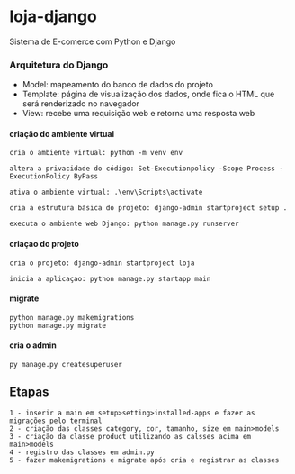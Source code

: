 # loja-django
Sistema de E-comerce com Python e Django

### Arquitetura do Django
 - Model: mapeamento do banco de dados do projeto
 - Template: página de visualização dos dados, onde fica o HTML que será renderizado no navegador
 - View: recebe uma requisição web e retorna uma resposta web


#### criação do ambiente virtual
```
cria o ambiente virtual: python -m venv env

altera a privacidade do código: Set-Executionpolicy -Scope Process -ExecutionPolicy ByPass

ativa o ambiente virtual: .\env\Scripts\activate

cria a estrutura básica do projeto: django-admin startproject setup .

executa o ambiente web Django: python manage.py runserver
```

#### criaçao do projeto
```
cria o projeto: django-admin startproject loja

inicia a aplicaçao: python manage.py startapp main 
```

#### migrate
```
python manage.py makemigrations
python manage.py migrate
```

#### cria o admin 
```
py manage.py createsuperuser
```

## Etapas
```
1 - inserir a main em setup>setting>installed-apps e fazer as migrações pelo terminal
2 - criação das classes category, cor, tamanho, size em main>models 
3 - criação da classe product utilizando as calsses acima em main>models 
4 - registro das classes em admin.py
5 - fazer makemigrations e migrate após cria e registrar as classes 
```